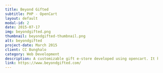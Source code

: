 ```yaml
---
title: Beyond Gifted
subtitle: PHP - OpenCart
layout: default
modal-id: 2
date: 2015-07-17
img: beyondgifted.png
thumbnail: beyondgifted-thumbnail.png
alt: beyondgifted
project-date: March 2015
client: CC Bunghalo
category: Web Development
description: A customizable gift e-store developed using opencart. It has many php extensions like group gifting written by our team.
link: https://www.beyondgifted.com/
---
```

